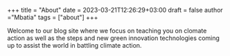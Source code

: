 +++
title = "About"
date = 2023-03-21T12:26:29+03:00
draft = false
author ="Mbatia"
tags = ["about"]
+++

Welcome to our blog site  where we focus on teaching you on clomate action as well as the steps and new green innovation technologies coming up to assist the world in battling climate action.